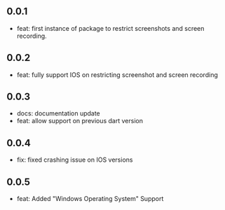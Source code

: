 ## 0.0.1

- feat: first instance of package to restrict screenshots and screen recording.

## 0.0.2

- feat: fully support IOS on restricting screenshot and screen recording

## 0.0.3

- docs: documentation update
- feat: allow support on previous dart version

## 0.0.4

- fix: fixed crashing issue on IOS versions

## 0.0.5

- feat: Added "Windows Operating System" Support
